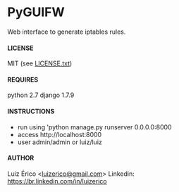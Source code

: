 # PyGUIFW

Web interface to generate iptables rules. 

#### LICENSE
MIT (see [LICENSE.txt](LICENSE.txt))

#### REQUIRES
python 2.7
django 1.7.9

#### INSTRUCTIONS
- run using 'python manage.py runserver 0.0.0.0:8000
- access http://localhost:8000
- user admin/admin or luiz/luiz

#### AUTHOR
Luiz Érico <<luizerico@gmail.com>> 
Linkedin: <https://br.linkedin.com/in/luizerico>
